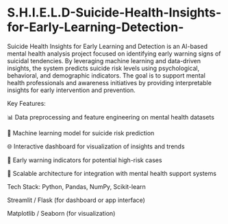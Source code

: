 # S.H.I.E.L.D-Suicide-Health-Insights-for-Early-Learning-Detection-
Suicide Health Insights for Early Learning and Detection is an AI-based mental health analysis project focused on identifying early warning signs of suicidal tendencies. By leveraging machine learning and data-driven insights, the system predicts suicide risk levels using psychological, behavioral, and demographic indicators.
The goal is to support mental health professionals and awareness initiatives by providing interpretable insights for early intervention and prevention.

Key Features:

📊 Data preprocessing and feature engineering on mental health datasets

🤖 Machine learning model for suicide risk prediction

🌐 Interactive dashboard for visualization of insights and trends

🔔 Early warning indicators for potential high-risk cases

🧩 Scalable architecture for integration with mental health support systems

Tech Stack:
Python, Pandas, NumPy, Scikit-learn

Streamlit / Flask (for dashboard or app interface)

Matplotlib / Seaborn (for visualization)

